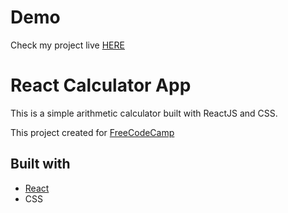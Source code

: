 # Demo
Check my project live [HERE](https://cefdev-calculator.netlify.app/)


# React Calculator App
This is a simple arithmetic calculator built with ReactJS and CSS.

This project created for [FreeCodeCamp](https://www.freecodecamp.org/learn/front-end-libraries/front-end-libraries-projects/build-a-javascript-calculator "Front End Libraries Projects - Build a JavaScript Calculator")


## Built with
- [React](https://reactjs.org/ "React")
- CSS
